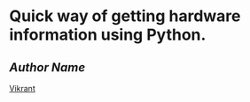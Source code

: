 # Quick way of getting hardware information using Python.

## *Author Name*
[Vikrant](https://github.com/thevkrant)
